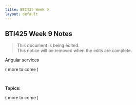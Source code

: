 ```yaml
---
title: BTI425 Week 9
layout: default
---
```


## BTI425 Week 9 Notes

> This document is being edited.  
> This notice will be removed when the edits are complete.  

Angular services

( more to come )

<br>

**Topics:**

( more to come )

<br>

